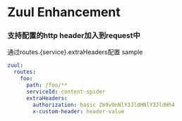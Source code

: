# Zuul Enhancement
### 支持配置的http header加入到request中
通过routes.{service}.extraHeaders配置
sample
```yaml
zuul:
  routes:
    foo:
      path: /foo/**
      serviceId: content-spider
      extraHeaders:
        authorization: basic Zm9vOnNlY3JldHNlY3JldHh4
        x-custom-header: header-value
```